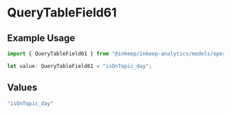 # QueryTableField61

## Example Usage

```typescript
import { QueryTableField61 } from "@inkeep/inkeep-analytics/models/operations";

let value: QueryTableField61 = "isOnTopic_day";
```

## Values

```typescript
"isOnTopic_day"
```